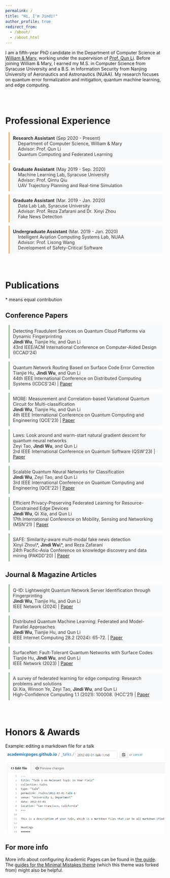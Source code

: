 ```yaml
---
permalink: /
title: "Hi, I'm Jindi!"
author_profile: true
redirect_from: 
  - /about/
  - /about.html
---
```


I am a fifth-year PhD candidate in the Department of Computer Science at [William & Mary](https://www.wm.edu/), working under the supervision of [Prof. Qun Li](https://www.cs.wm.edu/~liqun/). Before joining William & Mary, I earned my M.S. in Computer Science from Syracuse University and a B.S. in Information Security from Nanjing University of Aeronautics and Astronautics (NUAA). My research focuses on quantum error formalization and mitigation, quantum machine learning, and edge computing.

<br>
<br>

Professional Experience
======

<style>
    .blue-quote {
        border-left: 4px solid #ffb563; /* Orange border */
        background-color: #f8f9fa; /* Light grey background */
        color: #333; /* Dark grey text color */
        padding: 10px 10px;
        margin: 10px;
        font-style: normal;
    }
  
  .green-quote {
        border-left: 4px solid #9cc5a1; /* Orange border */
        background-color: #f8f9fa; /* Light grey background */
        color: #333; /* Dark grey text color */
        padding: 10px 10px;
        margin: 10px;
      font-style: normal;
    }
</style>

<blockquote class="blue-quote">
<strong>Research Assistant</strong> (Sep 2020 - Present) <br>
&nbsp; &nbsp; Department of Computer Science, William & Mary <br>
&nbsp; &nbsp; Advisor: Prof. Qun Li <br>
&nbsp; &nbsp; Quantum Computing and Federated Learning
</blockquote>

<blockquote class="blue-quote">
<strong>Graduate Assistant</strong> (May 2019 - Sep. 2020) <br>
&nbsp; &nbsp; Machine Learning Lab, Syracuse University <br>
&nbsp; &nbsp; Advisor: Prof. Qinru Qiu <br>
&nbsp; &nbsp; UAV Trajectory Planning and Real-time Simulation
</blockquote>

<blockquote class="blue-quote">
<strong>Graduate Assistant</strong> (Mar. 2019 - Jan. 2020) <br>
&nbsp; &nbsp; Data Lab Lab, Syracuse University <br>
&nbsp; &nbsp; Advisor: Prof. Reza Zafarani and Dr. Xinyi Zhou <br>
&nbsp; &nbsp; Fake News Detection
</blockquote>

<blockquote class="blue-quote">
<strong>Undergraduate Assistant</strong> (Mar. 2019 - Jan. 2020) <br>
&nbsp; &nbsp; Intelligent Aviation Computing Systems Lab, NUAA <br>
&nbsp; &nbsp; Advisor: Prof. Lisong Wang <br>
&nbsp; &nbsp; Development of Safety-Critical Software
</blockquote>

<br>
<br>

Publications
======
\* means equal contribution


Conference Papers
------
<blockquote class="green-quote">
Detecting Fraudulent Services on Quantum Cloud Platforms via Dynamic Fingerprinting <br>
<strong>Jindi Wu</strong>, Tianjie Hu, and Qun Li <br> 
43rd IEEE/ACM International Conference on Computer-Aided Design (ICCAD'24)
</blockquote>


<blockquote class="green-quote">
Quantum Network Routing Based on Surface Code Error Correction <br>
Tianjie Hu, <strong>Jindi Wu</strong>, and Qun Li <br> 
44th IEEE International Conference on Distributed Computing Systems (ICDCS'24) | 
  <a href="https://ieeexplore.ieee.org/stamp/stamp.jsp?arnumber=10631008">Paper</a>
<!--   [Paper](https://ieeexplore.ieee.org/stamp/stamp.jsp?arnumber=10631008)   -->
</blockquote>

<blockquote class="green-quote">
MORE: Measurement and Correlation-based Variational Quantum Circuit for Multi-classification <br>
<strong>Jindi Wu</strong>, Tianjie Hu, and Qun Li <br> 
4th IEEE International Conference on Quantum Computing and Engineering (QCE'23) | 
  <a href="https://ieeexplore.ieee.org/stamp/stamp.jsp?arnumber=10313792">Paper</a>
<!--   [Paper](https://ieeexplore.ieee.org/stamp/stamp.jsp?arnumber=10313792) -->
</blockquote>

<blockquote class="green-quote">
Laws: Look around and warm-start natural gradient descent for quantum neural networks <br>
Zeyi Tao, <strong>Jindi Wu</strong>, and Qun Li <br> 
2rd IEEE International Conference on Quantum Software (QSW'23) | 
  <a href="https://ieeexplore.ieee.org/stamp/stamp.jsp?arnumber=10234243">Paper</a>
<!--   [Paper](https://ieeexplore.ieee.org/stamp/stamp.jsp?arnumber=10234243)   -->
</blockquote>

<blockquote class="green-quote">
Scalable Quantum Neural Networks for Classification <br>
<strong>Jindi Wu</strong>, Zeyi Tao, and Qun Li <br> 
3rd IEEE International Conference on Quantum Computing and Engineering (QCE'22) | 
  <a href="https://ieeexplore.ieee.org/stamp/stamp.jsp?arnumber=9951212">Paper</a>
<!--   [Paper](https://ieeexplore.ieee.org/stamp/stamp.jsp?arnumber=9951212) -->
</blockquote>

<blockquote class="green-quote">
Efficient Privacy-Preserving Federated Learning for Resource-Constrained Edge Devices <br>
<strong>Jindi Wu</strong>, Qi Xia, and Qun Li <br> 
17th International Conference on Mobility, Sensing and Networking (MSN'21) | 
  <a href="https://par.nsf.gov/servlets/purl/10358911">Paper</a>
<!--   [Paper](https://par.nsf.gov/servlets/purl/10358911) -->
</blockquote>

<blockquote class="green-quote">
SAFE: Similarity-aware multi-modal fake news detection <br>
Xinyi Zhou\*, <strong>Jindi Wu</strong>\*, and Reza Zafarani <br> 
24th Pacific-Asia Conference on knowledge discovery and data mining (PAKDD'20) | 
  <a href="https://www.ncbi.nlm.nih.gov/pmc/articles/PMC7206257/">Paper</a>
<!--   [Paper](https://www.ncbi.nlm.nih.gov/pmc/articles/PMC7206257/) -->
</blockquote>





Journal & Magazine Articles
------
<blockquote class="green-quote">
Q-ID: Lightweight Quantum Network Server Identification through Fingerprinting <br>
<strong>Jindi Wu</strong>, Tianjie Hu, and Qun Li <br> 
IEEE Network (2024) | 
  <a href="https://ieeexplore.ieee.org/stamp/stamp.jsp?arnumber=10530432">Paper</a>
<!--   [Paper](https://ieeexplore.ieee.org/stamp/stamp.jsp?arnumber=10530432) -->
</blockquote>

<blockquote class="green-quote">
Distributed Quantum Machine Learning: Federated and Model-Parallel Approaches <br>
<strong>Jindi Wu</strong>, Tianjie Hu, and Qun Li <br> 
IEEE Internet Computing 28.2 (2024): 65-72. | 
  <a href="https://ieeexplore.ieee.org/stamp/stamp.jsp?arnumber=10508212">Paper</a>
<!--   [Paper](https://ieeexplore.ieee.org/stamp/stamp.jsp?arnumber=10508212) -->
</blockquote>

<blockquote class="green-quote">
SurfaceNet: Fault-Tolerant Quantum Networks with Surface Codes <br>
Tianjie Hu, <strong>Jindi Wu</strong>, and Qun Li <br> 
IEEE Network (2023) | 
  <a href="https://ieeexplore.ieee.org/stamp/stamp.jsp?arnumber=10288502">Paper</a>
<!--   [Paper](https://ieeexplore.ieee.org/stamp/stamp.jsp?arnumber=10288502) -->
</blockquote>

<blockquote class="green-quote">
A survey of federated learning for edge computing: Research problems and solutions <br>
Qi Xia, Winson Ye, Zeyi Tao, <strong>Jindi Wu</strong>, and Qun Li <br> 
High-Confidence Computing 1.1 (2021): 100008. (HCC'21) | 
  <a href="https://www.sciencedirect.com/science/article/pii/S266729522100009X">Paper</a>
<!--   [Paper](https://www.sciencedirect.com/science/article/pii/S266729522100009X) -->
</blockquote>

<br>
<br>

Honors & Awards
======





Example: editing a markdown file for a talk
![Editing a markdown file for a talk](/images/editing-talk.png)

For more info
------
More info about configuring Academic Pages can be found in [the guide](https://academicpages.github.io/markdown/). The [guides for the Minimal Mistakes theme](https://mmistakes.github.io/minimal-mistakes/docs/configuration/) (which this theme was forked from) might also be helpful.
